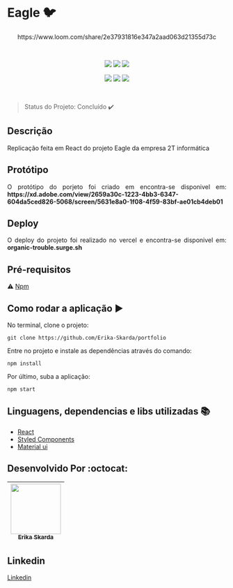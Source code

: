 
# Eagle :bird:
<p align="center">
https://www.loom.com/share/2e37931816e347a2aad063d21355d73c
</p> 
</br>
<p align="center">
    <img src="https://img.shields.io/static/v1?label=react&message=framework&color=blue&style=for-the-badge&logo=REACT" />
    <img src="https://img.shields.io/static/v1?label=react&message=framework&color=purple&style=for-the-badge&logo=REDUX" />
    <img src="https://img.shields.io/static/v1?label=material-ui&message=library&color=blue&style=for-the-badge&logo=MATERIAL-UI"/>
</p>  

<p align="center">
   <img src="https://img.shields.io/static/v1?label=javascript&message=language&color=yellow&style=for-the-badge&logo=JAVASCRIPT"/>
   <img src="https://img.shields.io/static/v1?label=react&message=framework&color=blue&style=for-the-badge&logo=HOOKS" />
   <img src="https://img.shields.io/static/v1?label=styled-component&message=library&color=pink&style=for-the-badge&logo=STYLED-COMPONENTS"/>
</p> 
</br>

> Status do Projeto: Concluído :heavy_check_mark:  

## Descrição

Replicação feita em React do projeto Eagle da empresa 2T informática

## Protótipo

<p align="justify">
  O protótipo do porjeto foi criado em  encontra-se disponivel em: <b>https://xd.adobe.com/view/2659a30c-1223-4bb3-6347-604da5ced826-5068/screen/5631e8a0-1f08-4f59-83bf-ae01cb4deb01</b>
</p>

## Deploy

<p align="justify">
  O deploy do projeto foi realizado no vercel e encontra-se disponivel em: <b>organic-trouble.surge.sh</b>
</p>

## Pré-requisitos

:warning: [Npm](https://www.npmjs.com/)

## Como rodar a aplicação :arrow_forward:

No terminal, clone o projeto: 

```
git clone https://github.com/Erika-Skarda/portfolio
```
Entre no projeto e instale as dependências através do comando:
```
npm install
```
Por último, suba a aplicação: 
```
npm start
```

## Linguagens, dependencias e libs utilizadas :books:


- [React](https://pt-br.reactjs.org/)
- [Styled Components](https://styled-components.com/)
- [Material ui](https://material-ui.com/pt/)

## Desenvolvido Por :octocat:

| [<img src="https://avatars1.githubusercontent.com/u/60902843?s=400&u=fca9219fa3416ab4b849077b9248f71d44133283&v=4" width=115><br><sub>Erika Skarda</sub>](https://www.linkedin.com/in/erika-skarda/) | 
| :---: |


## Linkedin

[Linkedin](https://www.linkedin.com/in/erika-skarda) 
